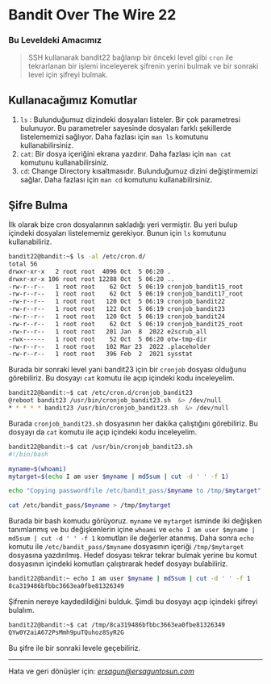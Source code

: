 # Bandit Over The Wire **22**
### Bu Leveldeki Amacımız
> SSH kullanarak bandit22 bağlanıp bir önceki level gibi `cron` ile tekrarlanan bir işlemi inceleyerek şifrenin yerini bulmak ve bir sonraki level için şifreyi bulmak.

## Kullanacağımız Komutlar
1. `ls` : Bulunduğumuz dizindeki dosyaları listeler. Bir çok parametresi bulunuyor. Bu parametreler sayesinde dosyaları farklı şekillerde listelememizi sağlıyor. Daha fazlası için `man ls` komutunu kullanabilirsiniz.
2. `cat`: Bir dosya içeriğini ekrana yazdırır. Daha fazlası için `man cat` komutunu kullanabilirsiniz.
3. `cd`: Change Directory kısaltmasıdır. Bulunduğumuz dizini değiştirmemizi sağlar. Daha fazlası için `man cd` komutunu kullanabilirsiniz.


## Şifre Bulma
İlk olarak bize cron dosyalarının sakladığı yeri vermiştir. Bu yeri bulup içindeki dosyaları listelememiz gerekiyor. Bunun için `ls` komutunu kullanabiliriz.

```bash
bandit22@bandit:~$ ls -al /etc/cron.d/
total 56
drwxr-xr-x   2 root root  4096 Oct  5 06:20 .
drwxr-xr-x 106 root root 12288 Oct  5 06:20 ..
-rw-r--r--   1 root root    62 Oct  5 06:19 cronjob_bandit15_root
-rw-r--r--   1 root root    62 Oct  5 06:19 cronjob_bandit17_root
-rw-r--r--   1 root root   120 Oct  5 06:19 cronjob_bandit22
-rw-r--r--   1 root root   122 Oct  5 06:19 cronjob_bandit23
-rw-r--r--   1 root root   120 Oct  5 06:19 cronjob_bandit24
-rw-r--r--   1 root root    62 Oct  5 06:19 cronjob_bandit25_root
-rw-r--r--   1 root root   201 Jan  8  2022 e2scrub_all
-rwx------   1 root root    52 Oct  5 06:20 otw-tmp-dir
-rw-r--r--   1 root root   102 Mar 23  2022 .placeholder
-rw-r--r--   1 root root   396 Feb  2  2021 sysstat
```
Burada bir sonraki level yani bandit23 için bir `cronjob` dosyası olduğunu görebiliriz. Bu dosyayı `cat` komutu ile açıp içindeki kodu inceleyelim.

```bash
bandit22@bandit:~$ cat /etc/cron.d/cronjob_bandit23
@reboot bandit23 /usr/bin/cronjob_bandit23.sh  &> /dev/null
* * * * * bandit23 /usr/bin/cronjob_bandit23.sh  &> /dev/null
```
Burada `cronjob_bandit23.sh` dosyasının her dakika çalıştığını görebiliriz. Bu dosyayı da `cat` komutu ile açıp içindeki kodu inceleyelim.

```bash
bandit22@bandit:~$ cat /usr/bin/cronjob_bandit23.sh
#!/bin/bash

myname=$(whoami)
mytarget=$(echo I am user $myname | md5sum | cut -d ' ' -f 1)

echo "Copying passwordfile /etc/bandit_pass/$myname to /tmp/$mytarget"

cat /etc/bandit_pass/$myname > /tmp/$mytarget

```
Burada bir bash komudu görüyoruz. `myname` ve `mytarget` isminde iki değişken tanımlanmış ve bu değişkenlerin içine `whoami` ve `echo I am user $myname | md5sum | cut -d ' ' -f 1` komutları ile değerler atanmış. Daha sonra `echo` komutu ile `/etc/bandit_pass/$myname` dosyasının içeriği `/tmp/$mytarget` dosyasına yazdırılmış. Hedef dosyası tekrar tekrar bulmak yerine bu komut dosyasının içindeki komutları çalıştırarak hedef dosyayı bulabiliriz.

```bash
bandit22@bandit:~ echo I am user $myname | md5sum | cut -d ' ' -f 1
8ca319486bfbbc3663ea0fbe81326349
```
Şifrenin nereye kaydedildiğini bulduk. Şimdi bu dosyayı açıp içindeki şifreyi bulalım.

```bash
bandit22@bandit:~$ cat /tmp/8ca319486bfbbc3663ea0fbe81326349
QYw0Y2aiA672PsMmh9puTQuhoz8SyR2G
```

Bu şifre ile bir sonraki levele geçebiliriz.

<hr/>

Hata ve geri dönüşler için: *[ersagun@ersaguntosun.com ](mailto:ersagun@ersaguntosun.com)*

